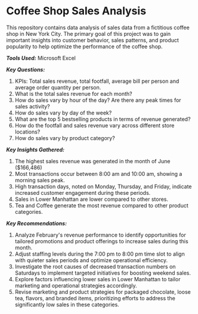 # Coffee Shop Sales Analysis

This repository contains data analysis of sales data from a fictitious coffee shop in New York City. The primary goal of this project was to gain important insights into customer behavior, sales patterns, and product popularity to help optimize the performance of the coffee shop.

***Tools Used:*** Microsoft Excel

***Key Questions:***
1. KPIs: Total sales revenue, total footfall, average bill per person and average order quantity per person.
2. What is the total sales revenue for each month?
3. How do sales vary by hour of the day? Are there any peak times for sales activity?
4. How do sales vary by day of the week?
5. What are the top 5 bestselling products in terms of revenue generated?
6. How do the footfall and sales revenue vary across different store locations?
7. How do sales vary by product category?

***Key Insights Gathered:***
1. The highest sales revenue was generated in the month of June ($166,486)
2. Most transactions occur between 8:00 am and 10:00 am, showing a morning sales peak.
3. High transaction days, noted on Monday, Thursday, and Friday, indicate increased customer engagement during these periods.
4. Sales in Lower Manhattan are lower compared to other stores.
5. Tea and Coffee generate the most revenue compared to other product categories.

***Key Recommendations:***
1. Analyze February's revenue performance to identify opportunities for tailored promotions and product offerings to increase sales during this month.
2. Adjust staffing levels during the 7:00 pm to 8:00 pm time slot to align with quieter sales periods and optimize operational efficiency.
3. Investigate the root causes of decreased transaction numbers on Saturdays to implement targeted initiatives for boosting weekend sales.
4. Explore factors influencing lower sales in Lower Manhattan to tailor marketing and operational strategies accordingly.
5. Revise marketing and product strategies for packaged chocolate, loose tea, flavors, and branded items, prioritizing efforts to address the significantly low sales in these categories.

